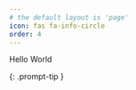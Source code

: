 ```yaml
---
# the default layout is 'page'
icon: fas fa-info-circle
order: 4
---
```


Hello World

{: .prompt-tip }
